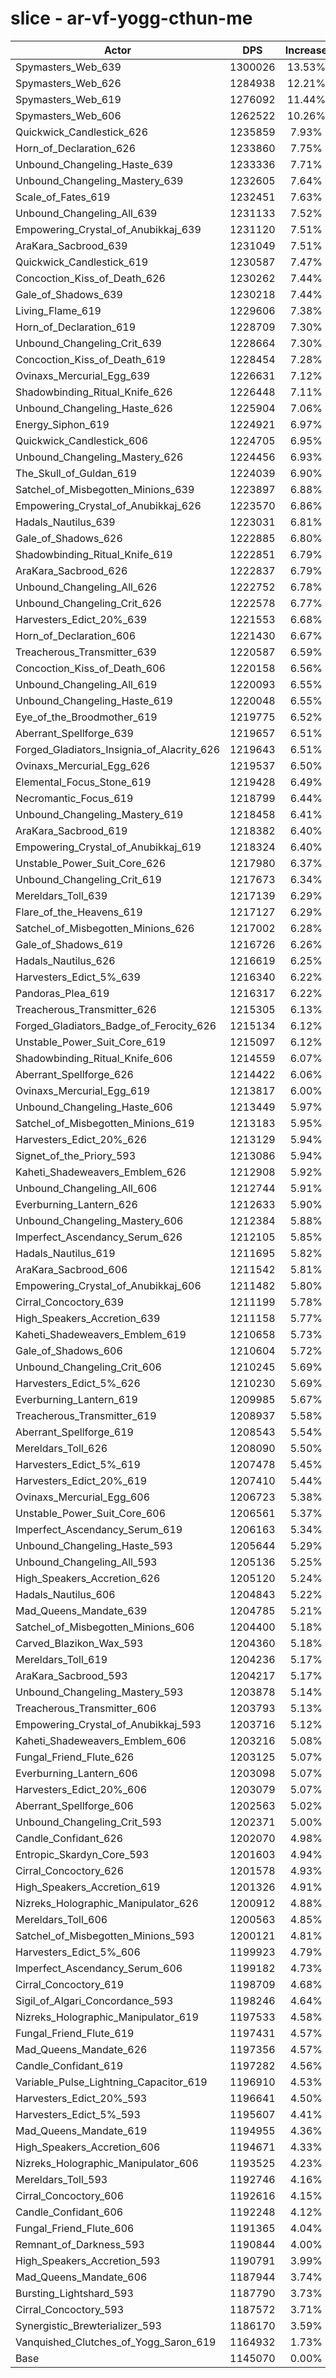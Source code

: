 # slice - ar-vf-yogg-cthun-me
| Actor | DPS | Increase |
|---|:---:|:---:|
|Spymasters_Web_639|1300026|13.53%|
|Spymasters_Web_626|1284938|12.21%|
|Spymasters_Web_619|1276092|11.44%|
|Spymasters_Web_606|1262522|10.26%|
|Quickwick_Candlestick_626|1235859|7.93%|
|Horn_of_Declaration_626|1233860|7.75%|
|Unbound_Changeling_Haste_639|1233336|7.71%|
|Unbound_Changeling_Mastery_639|1232605|7.64%|
|Scale_of_Fates_619|1232451|7.63%|
|Unbound_Changeling_All_639|1231133|7.52%|
|Empowering_Crystal_of_Anubikkaj_639|1231120|7.51%|
|AraKara_Sacbrood_639|1231049|7.51%|
|Quickwick_Candlestick_619|1230587|7.47%|
|Concoction_Kiss_of_Death_626|1230262|7.44%|
|Gale_of_Shadows_639|1230218|7.44%|
|Living_Flame_619|1229606|7.38%|
|Horn_of_Declaration_619|1228709|7.30%|
|Unbound_Changeling_Crit_639|1228664|7.30%|
|Concoction_Kiss_of_Death_619|1228454|7.28%|
|Ovinaxs_Mercurial_Egg_639|1226631|7.12%|
|Shadowbinding_Ritual_Knife_626|1226448|7.11%|
|Unbound_Changeling_Haste_626|1225904|7.06%|
|Energy_Siphon_619|1224921|6.97%|
|Quickwick_Candlestick_606|1224705|6.95%|
|Unbound_Changeling_Mastery_626|1224456|6.93%|
|The_Skull_of_Guldan_619|1224039|6.90%|
|Satchel_of_Misbegotten_Minions_639|1223897|6.88%|
|Empowering_Crystal_of_Anubikkaj_626|1223570|6.86%|
|Hadals_Nautilus_639|1223031|6.81%|
|Gale_of_Shadows_626|1222885|6.80%|
|Shadowbinding_Ritual_Knife_619|1222851|6.79%|
|AraKara_Sacbrood_626|1222837|6.79%|
|Unbound_Changeling_All_626|1222752|6.78%|
|Unbound_Changeling_Crit_626|1222578|6.77%|
|Harvesters_Edict_20%_639|1221553|6.68%|
|Horn_of_Declaration_606|1221430|6.67%|
|Treacherous_Transmitter_639|1220587|6.59%|
|Concoction_Kiss_of_Death_606|1220158|6.56%|
|Unbound_Changeling_All_619|1220093|6.55%|
|Unbound_Changeling_Haste_619|1220048|6.55%|
|Eye_of_the_Broodmother_619|1219775|6.52%|
|Aberrant_Spellforge_639|1219657|6.51%|
|Forged_Gladiators_Insignia_of_Alacrity_626|1219643|6.51%|
|Ovinaxs_Mercurial_Egg_626|1219537|6.50%|
|Elemental_Focus_Stone_619|1219428|6.49%|
|Necromantic_Focus_619|1218799|6.44%|
|Unbound_Changeling_Mastery_619|1218458|6.41%|
|AraKara_Sacbrood_619|1218382|6.40%|
|Empowering_Crystal_of_Anubikkaj_619|1218324|6.40%|
|Unstable_Power_Suit_Core_626|1217980|6.37%|
|Unbound_Changeling_Crit_619|1217673|6.34%|
|Mereldars_Toll_639|1217139|6.29%|
|Flare_of_the_Heavens_619|1217127|6.29%|
|Satchel_of_Misbegotten_Minions_626|1217002|6.28%|
|Gale_of_Shadows_619|1216726|6.26%|
|Hadals_Nautilus_626|1216619|6.25%|
|Harvesters_Edict_5%_639|1216340|6.22%|
|Pandoras_Plea_619|1216317|6.22%|
|Treacherous_Transmitter_626|1215305|6.13%|
|Forged_Gladiators_Badge_of_Ferocity_626|1215134|6.12%|
|Unstable_Power_Suit_Core_619|1215097|6.12%|
|Shadowbinding_Ritual_Knife_606|1214559|6.07%|
|Aberrant_Spellforge_626|1214422|6.06%|
|Ovinaxs_Mercurial_Egg_619|1213817|6.00%|
|Unbound_Changeling_Haste_606|1213449|5.97%|
|Satchel_of_Misbegotten_Minions_619|1213183|5.95%|
|Harvesters_Edict_20%_626|1213129|5.94%|
|Signet_of_the_Priory_593|1213086|5.94%|
|Kaheti_Shadeweavers_Emblem_626|1212908|5.92%|
|Unbound_Changeling_All_606|1212744|5.91%|
|Everburning_Lantern_626|1212633|5.90%|
|Unbound_Changeling_Mastery_606|1212384|5.88%|
|Imperfect_Ascendancy_Serum_626|1212105|5.85%|
|Hadals_Nautilus_619|1211695|5.82%|
|AraKara_Sacbrood_606|1211542|5.81%|
|Empowering_Crystal_of_Anubikkaj_606|1211482|5.80%|
|Cirral_Concoctory_639|1211199|5.78%|
|High_Speakers_Accretion_639|1211158|5.77%|
|Kaheti_Shadeweavers_Emblem_619|1210658|5.73%|
|Gale_of_Shadows_606|1210604|5.72%|
|Unbound_Changeling_Crit_606|1210245|5.69%|
|Harvesters_Edict_5%_626|1210230|5.69%|
|Everburning_Lantern_619|1209985|5.67%|
|Treacherous_Transmitter_619|1208937|5.58%|
|Aberrant_Spellforge_619|1208543|5.54%|
|Mereldars_Toll_626|1208090|5.50%|
|Harvesters_Edict_5%_619|1207478|5.45%|
|Harvesters_Edict_20%_619|1207410|5.44%|
|Ovinaxs_Mercurial_Egg_606|1206723|5.38%|
|Unstable_Power_Suit_Core_606|1206561|5.37%|
|Imperfect_Ascendancy_Serum_619|1206163|5.34%|
|Unbound_Changeling_Haste_593|1205644|5.29%|
|Unbound_Changeling_All_593|1205136|5.25%|
|High_Speakers_Accretion_626|1205120|5.24%|
|Hadals_Nautilus_606|1204843|5.22%|
|Mad_Queens_Mandate_639|1204785|5.21%|
|Satchel_of_Misbegotten_Minions_606|1204400|5.18%|
|Carved_Blazikon_Wax_593|1204360|5.18%|
|Mereldars_Toll_619|1204236|5.17%|
|AraKara_Sacbrood_593|1204217|5.17%|
|Unbound_Changeling_Mastery_593|1203878|5.14%|
|Treacherous_Transmitter_606|1203793|5.13%|
|Empowering_Crystal_of_Anubikkaj_593|1203716|5.12%|
|Kaheti_Shadeweavers_Emblem_606|1203216|5.08%|
|Fungal_Friend_Flute_626|1203125|5.07%|
|Everburning_Lantern_606|1203098|5.07%|
|Harvesters_Edict_20%_606|1203079|5.07%|
|Aberrant_Spellforge_606|1202563|5.02%|
|Unbound_Changeling_Crit_593|1202371|5.00%|
|Candle_Confidant_626|1202070|4.98%|
|Entropic_Skardyn_Core_593|1201603|4.94%|
|Cirral_Concoctory_626|1201578|4.93%|
|High_Speakers_Accretion_619|1201326|4.91%|
|Nizreks_Holographic_Manipulator_626|1200912|4.88%|
|Mereldars_Toll_606|1200563|4.85%|
|Satchel_of_Misbegotten_Minions_593|1200121|4.81%|
|Harvesters_Edict_5%_606|1199923|4.79%|
|Imperfect_Ascendancy_Serum_606|1199182|4.73%|
|Cirral_Concoctory_619|1198709|4.68%|
|Sigil_of_Algari_Concordance_593|1198246|4.64%|
|Nizreks_Holographic_Manipulator_619|1197533|4.58%|
|Fungal_Friend_Flute_619|1197431|4.57%|
|Mad_Queens_Mandate_626|1197356|4.57%|
|Candle_Confidant_619|1197282|4.56%|
|Variable_Pulse_Lightning_Capacitor_619|1196910|4.53%|
|Harvesters_Edict_20%_593|1196641|4.50%|
|Harvesters_Edict_5%_593|1195607|4.41%|
|Mad_Queens_Mandate_619|1194955|4.36%|
|High_Speakers_Accretion_606|1194671|4.33%|
|Nizreks_Holographic_Manipulator_606|1193525|4.23%|
|Mereldars_Toll_593|1192746|4.16%|
|Cirral_Concoctory_606|1192616|4.15%|
|Candle_Confidant_606|1192248|4.12%|
|Fungal_Friend_Flute_606|1191365|4.04%|
|Remnant_of_Darkness_593|1190844|4.00%|
|High_Speakers_Accretion_593|1190791|3.99%|
|Mad_Queens_Mandate_606|1187944|3.74%|
|Bursting_Lightshard_593|1187790|3.73%|
|Cirral_Concoctory_593|1187572|3.71%|
|Synergistic_Brewterializer_593|1186170|3.59%|
|Vanquished_Clutches_of_Yogg_Saron_619|1164932|1.73%|
|Base|1145070|0.00%|
